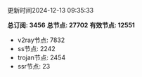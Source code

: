 更新时间2024-12-13 09:35:33

**总订阅: 3456**
**总节点: 27702**
**有效节点: 12551**
- v2ray节点: 7832
- ss节点: 2242
- trojan节点: 2454
- ssr节点: 23
